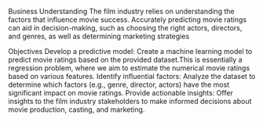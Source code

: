 Business Understanding
The film industry relies on understanding the factors that influence movie success. Accurately predicting movie ratings can aid in decision-making, such as choosing the right actors, directors, and genres, as well as determining marketing strategies

Objectives
Develop a predictive model: Create a machine learning model to predict movie ratings based on the provided dataset.This is essentially a regression problem, where we aim to estimate the numerical movie ratings based on various features.
Identify influential factors: Analyze the dataset to determine which factors (e.g., genre, director, actors) have the most significant impact on movie ratings.
Provide actionable insights: Offer insights to the film industry stakeholders to make informed decisions about movie production, casting, and marketing.
